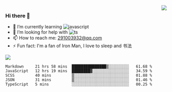 <img align='right' src='https://github-readme-stats.vercel.app/api?username=niaogege&show_icons=true&theme=radical'/>

### Hi there 👋

- 🌱 I’m currently learning ![javascript](https://img.shields.io/badge/javacript-learn-orange)
- 🤔 I’m looking for help with ![ts](https://img.shields.io/badge/ts-learn-yellow)
- 📫 How to reach me: 291003932@qq.com
- ⚡ Fun fact:  I'm a fan of Iron Man, I love to sleep and 书法

![](https://github-readme-stats.vercel.app/api/top-langs/?username=niaogege&layout=compact)

<!--START_SECTION:waka-->
```text
Markdown     21 hrs 58 mins  ███████████████▒░░░░░░░░░   61.68 % 
JavaScript   12 hrs 19 mins  ████████▓░░░░░░░░░░░░░░░░   34.59 % 
SCSS         40 mins         ▒░░░░░░░░░░░░░░░░░░░░░░░░   01.88 % 
JSON         31 mins         ▒░░░░░░░░░░░░░░░░░░░░░░░░   01.46 % 
TypeScript   5 mins          ░░░░░░░░░░░░░░░░░░░░░░░░░   00.25 % 
```
<!--END_SECTION:waka-->
